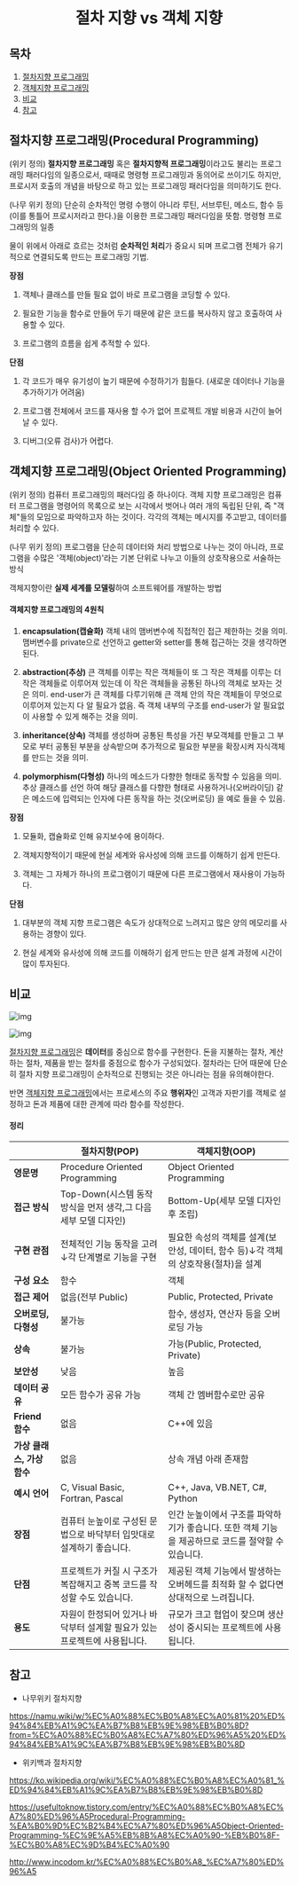 <div align="center">
    <h1>
        절차 지향 vs 객체 지향
    </h1>
</div>



<h2>
    목차
</h2>

1. [절차지향 프로그래밍](#1)
2. [객체지향 프로그래밍](#2)
3. [비교](#3)
4. [참고](#)





<div id=1>
    <h2>
        절차지향 프로그래밍(Procedural Programming)	
    </h2>
</div>

(위키 정의) **절차지향 프로그래밍** 혹은 **절차지향적 프로그래밍**이라고도 불리는 프로그래밍 패러다임의 일종으로서, 때때로 명령형 프로그래밍과 동의어로 쓰이기도 하지만, 프로시저 호출의 개념을 바탕으로 하고 있는 프로그래밍 패러다임을 의미하기도 한다.

(나무 위키 정의) 단순히 순차적인 명령 수행이 아니라 루틴, 서브루틴, 메소드, 함수 등(이를 통틀어 프로시저라고 한다.)을 이용한 프로그래밍 패러다임을 뜻함. 명령형 프로그래밍의 일종 

물이 위에서 아래로 흐르는 것처럼 **순차적인 처리**가 중요시 되며 프로그램 전체가 유기적으로 연결되도록 만드는 프로그래밍 기법.



**장점**

1. 객체나 클래스를 만들 필요 없이 바로 프로그램을 코딩할 수 있다.

2. 필요한 기능을 함수로 만들어 두기 때문에 같은 코드를 복사하지 않고 호출하여 사용할 수 있다.

3. 프로그램의 흐름을 쉽게 추적할 수 있다.



**단점**

1. 각 코드가 매우 유기성이 높기 때문에 수정하기가 힘들다. (새로운 데이터나 기능을 추가하기가 어려움)

2. 프로그램 전체에서 코드를 재사용 할 수가 없어 프로젝트 개발 비용과 시간이 늘어날 수 있다.

3. 디버그(오류 검사)가 어렵다.







<div id=2>
    <h2>
        객체지향 프로그래밍(Object Oriented Programming)
    </h2>
</div>

(위키 정의) 컴퓨터 프로그래밍의 패러다임 중 하나이다. 객체 지향 프로그래밍은 컴퓨터 프로그램을 명령어의 목록으로 보는 시각에서 벗어나 여러 개의 독립된 단위, 즉 "객체"들의 모임으로 파악하고자 하는 것이다. 각각의 객체는 메시지를 주고받고, 데이터를 처리할 수 있다.

(나무 위키 정의) 프로그램을 단순히 데이터와 처리 방법으로 나누는 것이 아니라, 프로그램을 수많은 '객체(object)'라는 기본 단위로 나누고 이들의 상호작용으로 서술하는 방식

객체지향이란 **실제 세계를 모델링**하여 소프트웨어를 개발하는 방법



#### 객체지향 프로그래밍의 4원칙

1. **encapsulation(캡슐화)**
   객체 내의 맴버변수에 직접적인 접근 제한하는 것을 의미.
   맴버변수를 private으로 선언하고 getter와 setter를 통해 접근하는 것을 생각하면 된다.

   

2. **abstraction(추상)**
   큰 객체를 이루는 작은 객체들이 또 그 작은 객체를 이루는 더 작은 객체들로 이루어져 있는데 이 작은 객체들을 공통된 하나의 객체로 보자는 것은 의미.
   end-user가 큰 객체를 다루기위해 큰 객체 안의 작은 객체들이 무엇으로 이루어져 있는지 다 알 필요가 없음.
   즉 객체 내부의 구조를 end-user가 알 필요없이 사용할 수 있게 해주는 것을 의미.

   

3. **inheritance(상속)**
   객체를 생성하며 공통된 특성을 가진 부모객체를 만들고 그 부모로 부터 공통된 부분을 상속받으며 추가적으로 필요한 부분을 확장시켜 자식객체를 만드는 것을 의미.

   

4. **polymorphism(다형성)**
   하나의 메소드가 다향한 형태로 동작할 수 있음을 의미.
   추상 클래스를 선언 하여 해당 클래스를 다향한 형태로 사용하거나(오버라이딩) 같은 메소드에 입력되는 인자에 다른 동작을 하는 것(오버로딩) 을 예로 들을 수 있음.



**장점**

1. 모듈화, 캡슐화로 인해 유지보수에 용이하다.

2. 객체지향적이기 때문에 현실 세계와 유사성에 의해 코드를 이해하기 쉽게 만든다.

3. 객체는 그 자체가 하나의 프로그램이기 때문에 다른 프로그램에서 재사용이 가능하다.



**단점**

1. 대부분의 객체 지향 프로그램은 속도가 상대적으로 느려지고 많은 양의 메모리를 사용하는 경향이 있다.

2. 현실 세계와 유사성에 의해 코드를 이해하기 쉽게 만드는 만큰 설계 과정에 시간이 많이 투자된다.





<div id=3>
    <h2>
        비교
    </h2>
</div>



![img](https://media.vlpt.us/images/pneuma/post/90291dcd-2392-4565-bd06-11b3e10afbe0/%E1%84%8C%E1%85%A5%E1%86%AF%E1%84%8E%E1%85%A1%E1%84%8C%E1%85%B5%E1%84%92%E1%85%A3%E1%86%BC.jpg)

![img](https://t1.daumcdn.net/cfile/tistory/997F0E435C1E055B18)

<u>절차지향 프로그래밍</u>은 **데이터**를 중심으로 함수를 구현한다. 돈을 지불하는 절차, 계산하는 절차, 제품을 받는 절차를 중점으로 함수가 구성되었다. 절차라는 단어 때문에 단순히 절차 지향 프로그래밍이 순차적으로 진행되는 것은 아니라는 점을 유의해야한다.

반면 <u>객체지향 프로그래밍</u>에서는 프로세스의 주요 **행위자**인 고객과 자판기를 객체로 설정하고 돈과 제품에 대한 관계에 따라 함수를 작성한다. 



#### **정리**

|                            | **절차지향(POP)**                                            | **객체지향(OOP)**                                            |
| -------------------------- | ------------------------------------------------------------ | ------------------------------------------------------------ |
| **영문명**                 | Procedure Oriented Programming                               | Object Oriented Programming                                  |
| **접근 방식**              | Top-Down(시스템 동작 방식을 먼저 생각,그 다음 세부 모델 디자인) | Bottom-Up(세부 모델 디자인 후 조립)                          |
| **구현 관점**              | 전체적인 기능 동작을 고려↓각 단계별로 기능을 구현            | 필요한 속성의 객체를 설계(보안성, 데이터, 함수 등)↓각 객체의 상호작용(절차)을 설계 |
| **구성 요소**              | 함수                                                         | 객체                                                         |
| **접근 제어**              | 없음(전부 Public)                                            | Public, Protected, Private                                   |
| **오버로딩, 다형성**       | 불가능                                                       | 함수, 생성자, 연산자 등을 오버로딩 가능                      |
| **상속**                   | 불가능                                                       | 가능(Public, Protected, Private)                             |
| **보안성**                 | 낮음                                                         | 높음                                                         |
| **데이터 공유**            | 모든 함수가 공유 가능                                        | 객체 간 멤버함수로만 공유                                    |
| **Friend 함수**            | 없음                                                         | C++에 있음                                                   |
| **가상 클래스, 가상 함수** | 없음                                                         | 상속 개념 아래 존재함                                        |
| **예시 언어**              | C, Visual Basic, Fortran, Pascal                             | C++, Java, VB.NET, C#, Python                                |
| **장점**                   | 컴퓨터 눈높이로 구성된 문법으로 바닥부터 입맛대로 설계하기 좋습니다. | 인간 눈높이에서 구조를 파악하기가 좋습니다. 또한 객체 기능을 제공하므로 코드를 절약할 수 있습니다. |
| **단점**                   | 프로젝트가 커질 시 구조가 복잡해지고 중복 코드를 작성할 수도 있습니다. | 제공된 객체 기능에서 발생하는 오버헤드를 최적화 할 수 없다면 상대적으로 느려집니다. |
| **용도**                   | 자원이 한정되어 있거나 바닥부터 설계할 필요가 있는 프로젝트에 사용됩니다. | 규모가 크고 협업이 잦으며 생산성이 중시되는 프로젝트에 사용됩니다. |





<div id=4>
    <h2>
        참고
    </h2>
</div>

- 나무위키 절차지향

https://namu.wiki/w/%EC%A0%88%EC%B0%A8%EC%A0%81%20%ED%94%84%EB%A1%9C%EA%B7%B8%EB%9E%98%EB%B0%8D?from=%EC%A0%88%EC%B0%A8%EC%A7%80%ED%96%A5%20%ED%94%84%EB%A1%9C%EA%B7%B8%EB%9E%98%EB%B0%8D



- 위키백과 절차지향

https://ko.wikipedia.org/wiki/%EC%A0%88%EC%B0%A8%EC%A0%81_%ED%94%84%EB%A1%9C%EA%B7%B8%EB%9E%98%EB%B0%8D



https://usefultoknow.tistory.com/entry/%EC%A0%88%EC%B0%A8%EC%A7%80%ED%96%A5Procedural-Programming-%EA%B0%9D%EC%B2%B4%EC%A7%80%ED%96%A5Object-Oriented-Programming-%EC%9E%A5%EB%8B%A8%EC%A0%90-%EB%B0%8F-%EC%B0%A8%EC%9D%B4%EC%A0%90

http://www.incodom.kr/%EC%A0%88%EC%B0%A8_%EC%A7%80%ED%96%A5
